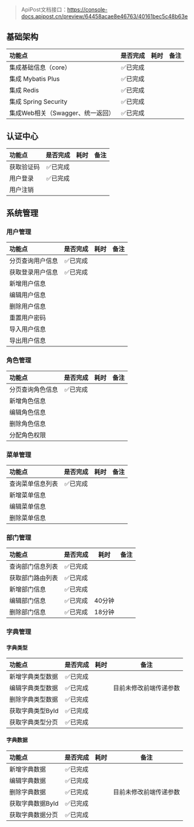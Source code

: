 > ApiPost文档接口：https://console-docs.apipost.cn/preview/64458acae8e46763/40161bec5c48b63e

## 基础架构

| 功能点                           | 是否完成 | 耗时 | 备注 |
| :------------------------------- | :------: | ---- | ---- |
| 集成基础信息（core）             | ✅已完成  |      |      |
| 集成 Mybatis Plus                | ✅已完成  |      |      |
| 集成 Redis                       | ✅已完成  |      |      |
| 集成 Spring Security             | ✅已完成  |      |      |
| 集成Web相关（Swagger、统一返回） | ✅已完成  |      |      |



## 认证中心

| 功能点     | 是否完成 | 耗时 | 备注 |
| :--------- | :------: | ---- | ---- |
| 获取验证码 | ✅已完成  |      |      |
| 用户登录   | ✅已完成  |      |      |
| 用户注销   |          |      |      |



## 系统管理

### 用户管理

| 功能点           | 是否完成 | 耗时 | 备注 |
| :--------------- | :------: | ---- | ---- |
| 分页查询用户信息 | ✅已完成  |      |      |
| 获取登录用户信息 | ✅已完成  |      |      |
| 新增用户信息     |          |      |      |
| 编辑用户信息     |          |      |      |
| 删除用户信息     |          |      |      |
| 重置用户密码     |          |      |      |
| 导入用户信息     |          |      |      |
| 导出用户信息     |          |      |      |



### 角色管理

| 功能点           | 是否完成 | 耗时 | 备注 |
| :--------------- | :------: | ---- | ---- |
| 分页查询角色信息 | ✅已完成  |      |      |
| 新增角色信息     |          |      |      |
| 编辑角色信息     |          |      |      |
| 删除角色信息     |          |      |      |
| 分配角色权限     |          |      |      |



### 菜单管理

| 功能点           | 是否完成 | 耗时 | 备注 |
| :--------------- | :------: | ---- | ---- |
| 查询菜单信息列表 | ✅已完成  |      |      |
| 新增菜单信息     |          |      |      |
| 编辑菜单信息     |          |      |      |
| 删除菜单信息     |          |      |      |



### 部门管理

| 功能点           | 是否完成 | 耗时   | 备注 |
| :--------------- | :------: | ------ | ---- |
| 查询部门信息列表 | ✅已完成  |        |      |
| 获取部门路由列表 | ✅已完成  |        |      |
| 新增部门信息     | ✅已完成  |        |      |
| 编辑部门信息     | ✅已完成  | 40分钟 |      |
| 删除部门信息     | ✅已完成  | 18分钟 |      |



### 字典管理

#### 字典类型

| 功能点           | 是否完成 | 耗时 | 备注                   |
| :--------------- | :------: | ---- | ---------------------- |
| 新增字典类型数据 | ✅已完成  |      |                        |
| 编辑字典类型数据 | ✅已完成  |      | 目前未修改前端传递参数 |
| 删除字典类型数据 | ✅已完成  |      |                        |
| 获取字典类型ById | ✅已完成  |      |                        |
| 获取字典类型分页 | ✅已完成  |      |                        |

#### 字典数据

| 功能点           | 是否完成 | 耗时 | 备注                   |
| :--------------- | :------: | ---- | ---------------------- |
| 新增字典数据     | ✅已完成  |      |                        |
| 编辑字典数据     | ✅已完成  |      |                        |
| 删除字典数据     | ✅已完成  |      | 目前未修改前端传递参数 |
| 获取字典数据ById | ✅已完成  |      |                        |
| 获取字典数据分页 | ✅已完成  |      |                        |

